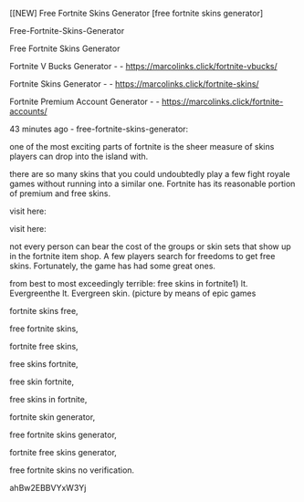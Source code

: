 [[NEW] Free Fortnite Skins Generator [free fortnite skins generator]

Free-Fortnite-Skins-Generator

Free Fortnite Skins Generator

Fortnite V Bucks Generator - - https://marcolinks.click/fortnite-vbucks/

Fortnite Skins Generator - - https://marcolinks.click/fortnite-skins/

Fortnite Premium Account Generator - - https://marcolinks.click/fortnite-accounts/

43 minutes ago - free-fortnite-skins-generator:

one of the most exciting parts of fortnite is the sheer measure of skins players can drop into the island with.

there are so many skins that you could undoubtedly play a few fight royale games without running into a similar one. Fortnite has its reasonable portion of premium and free skins.

visit here:

visit here:

not every person can bear the cost of the groups or skin sets that show up in the fortnite item shop. A few players search for freedoms to get free skins. Fortunately, the game has had some great ones.

from best to most exceedingly terrible: free skins in fortnite1) lt. Evergreenthe lt. Evergreen skin. (picture by means of epic games

fortnite skins free,

free fortnite skins,

fortnite free skins,

free skins fortnite,

free skin fortnite,

free skins in fortnite,

fortnite skin generator,

free fortnite skins generator,

fortnite free skins generator,

free fortnite skins no verification.

ahBw2EBBVYxW3Yj

